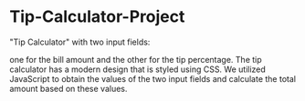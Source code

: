# Tip-Calculator-Project

"Tip Calculator" with two input fields:

one for the bill amount and the other for the tip percentage. The tip calculator has a modern design that is styled using CSS. We utilized JavaScript to obtain the values of the two input fields and calculate the total amount based on these values.

